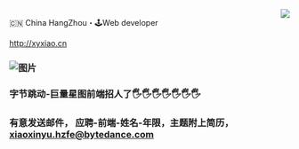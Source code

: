 <img align="right" src="https://github-readme-stats.vercel.app/api?username=xyxiao001&show_icons=true&icon_color=805AD5&text_color=718096&bg_color=ffffff&hide_title=true" />

 
🇨🇳 China HangZhou・🕹Web developer

http://xyxiao.cn

###  ![图片](https://user-images.githubusercontent.com/15681693/87757133-b6e0cc00-c83c-11ea-8d84-1bc262474b1d.gif)

### 字节跳动-巨量星图前端招人了🖐🖐🖐🖐🖐🖐🖐
### 有意发送邮件， 应聘-前端-姓名-年限，主题附上简历， xiaoxinyu.hzfe@bytedance.com
